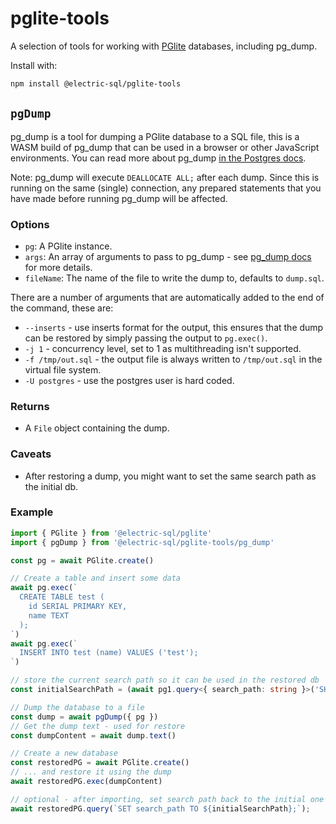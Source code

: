 # pglite-tools

A selection of tools for working with [PGlite](https://github.com/electric-sql/pglite) databases, including pg_dump.

Install with:

```bash
npm install @electric-sql/pglite-tools
```

## `pgDump`

pg_dump is a tool for dumping a PGlite database to a SQL file, this is a WASM build of pg_dump that can be used in a browser or other JavaScript environments. You can read more about pg_dump [in the Postgres docs](https://www.postgresql.org/docs/current/app-pgdump.html).

Note: pg_dump will execute `DEALLOCATE ALL;` after each dump. Since this is running on the same (single) connection, any prepared statements that you have made before running pg_dump will be affected.

### Options

- `pg`: A PGlite instance.
- `args`: An array of arguments to pass to pg_dump - see [pg_dump docs](https://www.postgresql.org/docs/current/app-pgdump.html) for more details.
- `fileName`: The name of the file to write the dump to, defaults to `dump.sql`.

There are a number of arguments that are automatically added to the end of the command, these are:

- `--inserts` - use inserts format for the output, this ensures that the dump can be restored by simply passing the output to `pg.exec()`.
- `-j 1` - concurrency level, set to 1 as multithreading isn't supported.
- `-f /tmp/out.sql` - the output file is always written to `/tmp/out.sql` in the virtual file system.
- `-U postgres` - use the postgres user is hard coded.

### Returns

- A `File` object containing the dump.

### Caveats

- After restoring a dump, you might want to set the same search path as the initial db.

### Example

```typescript
import { PGlite } from '@electric-sql/pglite'
import { pgDump } from '@electric-sql/pglite-tools/pg_dump'

const pg = await PGlite.create()

// Create a table and insert some data
await pg.exec(`
  CREATE TABLE test (
    id SERIAL PRIMARY KEY,
    name TEXT
  );
`)
await pg.exec(`
  INSERT INTO test (name) VALUES ('test');
`)

// store the current search path so it can be used in the restored db
const initialSearchPath = (await pg1.query<{ search_path: string }>('SHOW SEARCH_PATH;')).rows[0].search_path

// Dump the database to a file
const dump = await pgDump({ pg })
// Get the dump text - used for restore
const dumpContent = await dump.text()

// Create a new database 
const restoredPG = await PGlite.create()
// ... and restore it using the dump
await restoredPG.exec(dumpContent)

// optional - after importing, set search path back to the initial one
await restoredPG.query(`SET search_path TO ${initialSearchPath};`);
```
